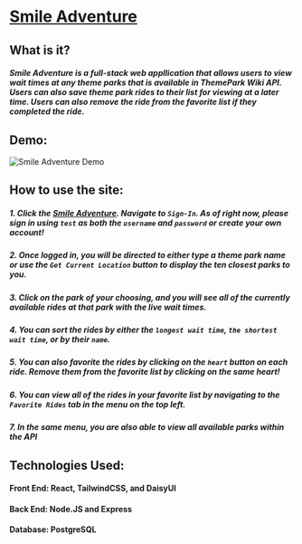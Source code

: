 # [Smile Adventure](https://www.smileadventure.xyz/)
## What is it?
##### Smile Adventure is a full-stack web appllication that allows users to view wait times at any theme parks that is available in ThemePark Wiki API. Users can also save theme park rides to their list for viewing at a later time. Users can also remove the ride from the favorite list if they completed the ride.
## Demo:
![Smile Adventure Demo](https://github.com/khanhnguyenq/Smile-Adventure/assets/114459075/2573f41b-bcce-4ccd-a0eb-9d59801417d0)

## How to use the site:
  ##### 1. Click the [Smile Adventure](https://www.smileadventure.xyz/). Navigate to `Sign-In`. As of right now, please sign in using `test` as both the `username` and `password` or             create your own account!
  ##### 2. Once logged in, you will be directed to either type a theme park name or use the `Get Current Location` button to display the ten closest parks to you.
  ##### 3. Click on the park of your choosing, and you will see all of the currently available rides at that park with the live wait times.
  ##### 4. You can sort the rides by either the `longest wait time`, `the shortest wait time`, or by their `name`.
  ##### 5. You can also favorite the rides by clicking on the `heart` button on each ride. Remove them from the favorite list by clicking on the same heart!
  ##### 6. You can view all of the rides in your favorite list by navigating to the `Favorite Rides` tab in the menu on the top left.
  ##### 7. In the same menu, you are also able to view all available parks within the API
## Technologies Used:
#### Front End: React, TailwindCSS, and DaisyUI
#### Back End: Node.JS and Express
#### Database: PostgreSQL
